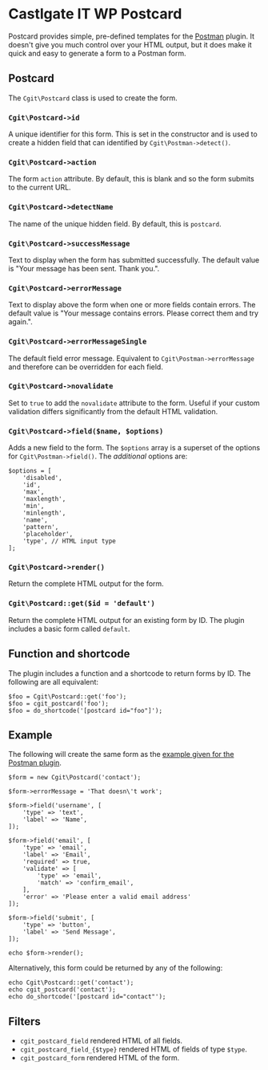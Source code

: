 # Castlgate IT WP Postcard #

Postcard provides simple, pre-defined templates for the [Postman](http://github.com/castlegateit/cgit-wp-postman) plugin. It doesn't give you much control over your HTML output, but it does make it quick and easy to generate a form to a Postman form.

## Postcard ##

The `Cgit\Postcard` class is used to create the form.

### `Cgit\Postcard->id` ###

A unique identifier for this form. This is set in the constructor and is used to create a hidden field that can identified by `Cgit\Postman->detect()`.

### `Cgit\Postcard->action` ###

The form `action` attribute. By default, this is blank and so the form submits to the current URL.

### `Cgit\Postcard->detectName` ###

The name of the unique hidden field. By default, this is `postcard`.

### `Cgit\Postcard->successMessage` ###

Text to display when the form has submitted successfully. The default value is "Your message has been sent. Thank you.".

### `Cgit\Postcard->errorMessage` ###

Text to display above the form when one or more fields contain errors. The default value is "Your message contains errors. Please correct them and try again.".

### `Cgit\Postcard->errorMessageSingle` ###

The default field error message. Equivalent to `Cgit\Postman->errorMessage` and therefore can be overridden for each field.

### `Cgit\Postcard->novalidate` ###

Set to `true` to add the `novalidate` attribute to the form. Useful if your custom validation differs significantly from the default HTML validation.

### `Cgit\Postcard->field($name, $options)` ###

Adds a new field to the form. The `$options` array is a superset of the options for `Cgit\Postman->field()`. The _additional_ options are:

    $options = [
        'disabled',
        'id',
        'max',
        'maxlength',
        'min',
        'minlength',
        'name',
        'pattern',
        'placeholder',
        'type', // HTML input type
    ];

### `Cgit\Postcard->render()` ###

Return the complete HTML output for the form.

### `Cgit\Postcard::get($id = 'default')` ###

Return the complete HTML output for an existing form by ID. The plugin includes a basic form called `default`.

## Function and shortcode ##

The plugin includes a function and a shortcode to return forms by ID. The following are all equivalent:

    $foo = Cgit\Postcard::get('foo');
    $foo = cgit_postcard('foo');
    $foo = do_shortcode('[postcard id="foo"]');

## Example ##

The following will create the same form as the [example given for the Postman plugin](http://github.com/castlegateit/cgit-wp-postman).

    $form = new Cgit\Postcard('contact');

    $form->errorMessage = 'That doesn\'t work';

    $form->field('username', [
        'type' => 'text',
        'label' => 'Name',
    ]);

    $form->field('email', [
        'type' => 'email',
        'label' => 'Email',
        'required' => true,
        'validate' => [
            'type' => 'email',
            'match' => 'confirm_email',
        ],
        'error' => 'Please enter a valid email address'
    ]);

    $form->field('submit', [
        'type' => 'button',
        'label' => 'Send Message',
    ]);

    echo $form->render();

Alternatively, this form could be returned by any of the following:

    echo Cgit\Postcard::get('contact');
    echo cgit_postcard('contact');
    echo do_shortcode('[postcard id="contact"');

## Filters ##

*   `cgit_postcard_field` rendered HTML of all fields.
*   `cgit_postcard_field_{$type}` rendered HTML of fields of type `$type`.
*   `cgit_postcard_form` rendered HTML of the form.
